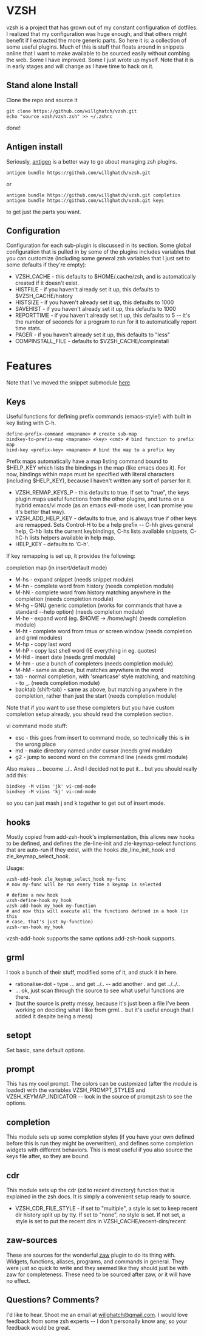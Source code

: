 VZSH
====

vzsh is a project that has grown out of my constant configuration of dotfiles.  I realized that my configuration was huge enough, and that others might benefit if I extracted the more generic parts.  So here it is:  a collection of some useful plugins.  Much of this is stuff that floats around in snippets online that I want to make available to be sourced easily without combing the web.  Some I have improved.  Some I just wrote up myself.  Note that it is in early stages and will change as I have time to hack on it.

Stand alone Install
-------------------

Clone the repo and source it

    git clone https://github.com/willghatch/vzsh.git
    echo "source vzsh/vzsh.zsh" >> ~/.zshrc

done!

Antigen install
---------------

Seriously, [antigen](https://github.com/zsh-users/antigen) is a better way to go about managing zsh plugins.

    antigen bundle https://github.com/willghatch/vzsh.git

or

    antigen bundle https://github.com/willghatch/vzsh.git completion
    antigen bundle https://github.com/willghatch/vzsh.git keys

to get just the parts you want.

Configuration
-------------

Configuration for each sub-plugin is discussed in its section.  Some global configuration that is pulled in by some of the plugins includes variables that you can customize (including some general zsh variables that I just set to some defaults if they're empty):

- VZSH_CACHE - this defaults to $HOME/.cache/zsh, and is automatically created if it doesn't exist.
- HISTFILE - if you haven't already set it up, this defaults to $VZSH_CACHE/history
- HISTSIZE - if you haven't already set it up, this defaults to 1000
- SAVEHIST - if you haven't already set it up, this defaults to 1000
- REPORTTIME - if you haven't already set it up, this defaults to 5 -- it's the number of seconds for a program to run for it to automatically report time stats.
- PAGER - if you haven't already set it up, this defaults to "less"
- COMPINSTALL_FILE - defaults to $VZSH_CACHE/compinstall

Features
========

Note that I've moved the snippet submodule [here](https://github.com/willghatch/zsh-snippets)

Keys
----

Useful functions for defining prefix commands (emacs-style!) with built in key listing with C-h.

    define-prefix-command <mapname> # create sub-map
    bindkey-to-prefix-map <mapname> <key> <cmd> # bind function to prefix map
    bind-key <prefix-key> <mapname> # bind the map to a prefix key

Prefix maps automatically have a map listing command bound to $HELP_KEY which lists the bindings in the map (like emacs does it).
For now, bindings within maps must be specified with literal characters (including $HELP_KEY), because I haven't written any sort of parser for it.

- VZSH_REMAP_KEYS_P - this defaults to true.  If set to "true", the keys plugin maps useful functions from the other plugins, and turns on a hybrid emacs/vi mode (as an emacs evil-mode user, I can promise you it's better that way).
- VZSH_ADD_HELP_KEY - defaults to true, and is always true if other keys are remapped.  Sets Control-H to be a help prefix -- C-hh gives general help, C-hb lists the current keybindings, C-hs lists available snippets, C-hC-h lists helpers available in help map.
- HELP_KEY - defaults to 'C-h'.

If key remapping is set up, it provides the following:

completion map (in insert/default mode)

- M-hs - expand snippet (needs snippet module)
- M-hn - complete word from history (needs completion module)
- M-hN - complete word from history matching anywhere in the completion (needs completion module)
- M-hg - GNU generic completion (works for commands that have a standard --help option) (needs completion module)
- M-he - expand word (eg. $HOME -> /home/wgh) (needs completion module)
- M-ht - complete word from tmux or screen window (needs completion and grml modules)
- M-hp - copy last word
- M-hP - copy last shell word (IE everything in eg. quotes)
- M-Hd - insert date (needs grml module)
- M-hm - use a bunch of completers (needs completion module)
- M-hM - same as above, but matches anywhere in the word
- tab - normal completion, with 'smartcase' style matching, and matching - to _. (needs completion module)
- backtab (shift-tab) - same as above, but matching anywhere in the completion, rather than just the start (needs completion module)

Note that if you want to use these completers but you have custom completion setup already, you should read the completion section.

vi command mode stuff:
- esc - this goes from insert to command mode, so technically this is in the wrong place
- md - make directory named under cursor (needs grml module)
- g2 - jump to second word on the command line (needs grml module)

Also makes ... become ../..
And I decided not to put it... but you should really add this:

    bindkey -M viins 'jk' vi-cmd-mode
    bindkey -M viins 'kj' vi-cmd-mode

so you can just mash j and k together to get out of insert mode.

hooks
-----

Mostly copied from add-zsh-hook's implementation, this allows new hooks to be defined, and defines the zle-line-init and zle-keymap-select functions that are auto-run if they exist, with the hooks zle_line_init_hook and zle_keymap_select_hook.

Usage:

    vzsh-add-hook zle_keymap_select_hook my-func
    # now my-func will be run every time a keymap is selected

    # define a new hook
    vzsh-define-hook my_hook
    vzsh-add-hook my_hook my-function
    # and now this will execute all the functions defined in a hook (in this
    # case, that's just my-function)
    vzsh-run-hook my_hook

vzsh-add-hook supports the same options add-zsh-hook supports.

grml
----

I took a bunch of their stuff, modified some of it, and stuck it in here.

- rationalise-dot - type ... and get ../.. -- add another . and get ../../..
- ... ok, just scan through the source to see what useful functions are there.
- (but the source is pretty messy, because it's just been a file I've been working on deciding what I like from grml... but it's useful enough that I added it despite being a mess)

setopt
------

Set basic, sane default options.

prompt
------

This has my cool prompt.  The colors can be customized (after the module is loaded) with the variables VZSH_PROMPT_STYLES and VZSH_KEYMAP_INDICATOR -- look in the source of prompt.zsh to see the options.

completion
----------

This module sets up some completion styles (if you have your own defined before this is run they might be overwritten), and defines some completion widgets with different behaviors.  This is most useful if you also source the keys file after, so they are bound.

cdr
---

This module sets up the cdr (cd to recent directory) function that is explained in the zsh docs.  It is simply a convenient setup ready to source.

- VZSH_CDR_FILE_STYLE - if set to "multiple", a style is set to keep recent dir history split up by tty.  If set to "none", no style is set.  If not set, a style is set to put the recent dirs in VZSH_CACHE/recent-dirs/recent

zaw-sources
-----------

These are sources for the wonderful [zaw](https://github.com/zsh-users/zaw) plugin to do its thing with.  Widgets, functions, aliases, programs, and commands in general.  They were just so quick to write and they seemed like they should just be with zaw for completeness.  These need to be sourced after zaw, or it will have no effect.

Questions? Comments?
--------------------

I'd like to hear.  Shoot me an email at willghatch@gmail.com.  I would love feedback from some zsh experts -- I don't personally know any, so your feedback would be great.
